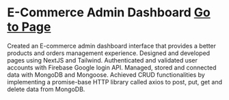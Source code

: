 # E-Commerce Admin Dashboard [Go to Page](https://e-commerce-admin-dashboard-gules.vercel.app/)

Created an E-commerce admin dashboard interface that provides a better products and orders management experience. Designed and developed pages using NextJS and Tailwind. Authenticated and validated user accounts with Firebase Google login API. Managed, stored and connected data with MongoDB and Mongoose. Achieved CRUD functionalities by implementing a promise-base HTTP library called axios to post, put, get and delete data from MongoDB.
